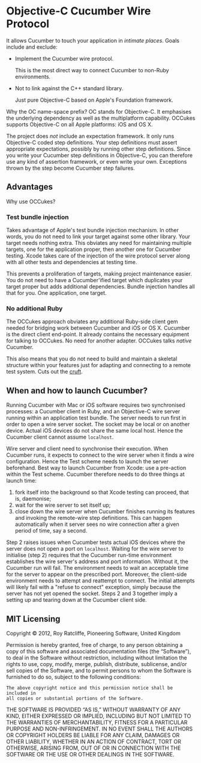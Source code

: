 # Objective-C Cucumber Wire Protocol

It allows Cucumber to touch your application in _intimate places_. Goals include and exclude:

* Implement the Cucumber wire protocol.

  This is the most direct way to connect Cucumber to non-Ruby environments.

* Not to link against the C++ standard library.

  Just pure Objective-C based on Apple's Foundation framework.

Why the OC name-space prefix? OC stands for Objective-C. It emphasises the underlying dependency as well as the multiplatform capability. OCCukes supports Objective-C on all Apple platforms: iOS and OS X.

The project does _not_ include an expectation framework. It only runs Objective-C coded step definitions. Your step definitions must assert appropriate expectations, possibly by running other step definitions. Since you write your Cucumber step definitions in Objective-C, you can therefore use any kind of assertion framework, or even write your own. Exceptions thrown by the step become Cucumber step failures.

## Advantages

Why use OCCukes?

### Test bundle injection

Takes advantage of Apple's test bundle injection mechanism. In other words, you do not need to link your target against some other library. Your target needs nothing extra. This obviates any need for maintaining multiple targets, one for the application proper, then another one for Cucumber testing. Xcode takes care of the injection of the wire protocol server along with all other tests and dependencies at testing time.

This prevents a proliferation of targets, making project maintenance easier. You do not need to have a Cucumber'ified target which duplicates your target proper but adds additional dependencies. Bundle injection handles all that for you. One application, one target.

### No additional Ruby

The OCCukes approach obviates any additional Ruby-side client gem needed for bridging work between Cucumber and iOS or OS X. Cucumber is the direct client end-point. It already contains the necessary equipment for talking to OCCukes. No need for another adapter. OCCukes talks _native_ Cucumber.

This also means that you do not need to build and maintain a skeletal structure within your features just for adapting and connecting to a remote test system. Cuts out the [cruft](http://foldoc.org/cruft).

## When and how to launch Cucumber?

Running Cucumber with Mac or iOS software requires two synchronised processes: a Cucumber client in Ruby, and an Objective-C wire server running within an application test bundle. The server needs to run first in order to open a wire server socket. The socket may be local or on another device. Actual iOS devices do not share the same local host. Hence the Cucumber client cannot assume `localhost`.

Wire server and client need to synchronise their execution. When Cucumber runs, it expects to connect to the wire server when it finds a wire configuration. Hence the Test scheme needs to launch the server beforehand. Best way to launch Cucumber from Xcode: use a pre-action within the Test scheme. Cucumber therefore needs to do three things at launch time:

1. fork itself into the background so that Xcode testing can proceed, that is, daemonise;
2. wait for the wire server to set itself up;
3. close down the wire server when Cucumber finishes running its features and invoking the remote-wire step definitions. This can happen automatically when it server sees no wire connection after a given period of time, say a second.

Step 2 raises issues when Cucumber tests actual iOS devices where the server does not open a port on `localhost`. Waiting for the wire server to initialise (step 2) requires that the Cucumber run-time environment establishes the wire server's address and port information. Without it, the Cucumber run will fail. The environment needs to wait an acceptable time for the server to appear on the prescribed port. Moreover, the client-side environment needs to attempt and reattempt to connect. The initial attempts will likely fail with a "refuse to connect" exception, simply because the server has not yet opened the socket. Steps 2 and 3 together imply a setting up and tearing down at the Cucumber client side.

## MIT Licensing

Copyright © 2012, Roy Ratcliffe, Pioneering Software, United Kingdom

Permission is hereby granted, free of charge, to any person obtaining a copy
of this software and associated documentation files (the “Software”), to deal
in the Software without restriction, including without limitation the rights
to use, copy, modify, merge, publish, distribute, sublicense, and/or sell
copies of the Software, and to permit persons to whom the Software is
furnished to do so, subject to the following conditions:

	The above copyright notice and this permission notice shall be included in
	all copies or substantial portions of the Software.

THE SOFTWARE IS PROVIDED “AS IS,” WITHOUT WARRANTY OF ANY KIND, EITHER
EXPRESSED OR IMPLIED, INCLUDING BUT NOT LIMITED TO THE WARRANTIES OF
MERCHANTABILITY, FITNESS FOR A PARTICULAR PURPOSE AND NON-INFRINGEMENT. IN NO
EVENT SHALL THE AUTHORS OR COPYRIGHT HOLDERS BE LIABLE FOR ANY CLAIM, DAMAGES
OR OTHER LIABILITY, WHETHER IN AN ACTION OF CONTRACT, TORT OR OTHERWISE,
ARISING FROM, OUT OF OR IN CONNECTION WITH THE SOFTWARE OR THE USE OR OTHER
DEALINGS IN THE SOFTWARE.
